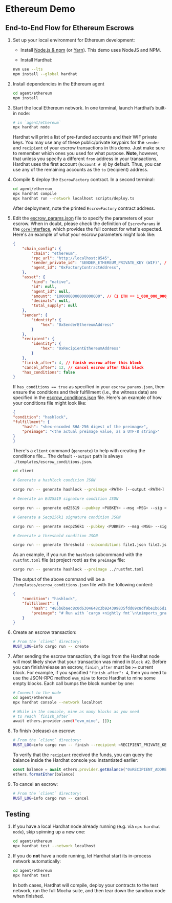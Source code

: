 # Ethereum Demo

## End-to-End Flow for Ethereum Escrows

1. Set up your local environment for Ethereum development:

    * Install [Node.js & npm](https://nodejs.org/) (or [Yarn](https://classic.yarnpkg.com/lang/en/docs/install/)). This demo uses NodeJS and NPM.

    * Install Hardhat:

    ```sh
    nvm use --lts
    npm install --global hardhat
    ```

2. Install dependencies in the Ethereum agent

    ```sh
    cd agent/ethereum
    npm install
    ```

3. Start the local Ethereum network. In one terminal, launch Hardhat’s built-in node:

    ```sh
    # in `agent/ethereum`
    npx hardhat node
    ```

    Hardhat will print a list of pre-funded accounts and their WIF private keys. You may use any of these public/private keypairs for the `sender` and `recipient` of your escrow transactions in this demo. Just make sure to remember which ones you used for what purpose. **Note**, however, that unless you specify a different `from` address in your transactions, Hardhat uses the first account (`Account # 0`) by default. Thus, you can use any of the remaining accounts as the `to` (recipient) address.

4. Compile & deploy the `EscrowFactory` contract. In a second terminal:

    ```sh
    cd agent/ethereum
    npx hardhat compile
    npx hardhat run --network localhost scripts/deploy.ts
    ```

    After deployment, note the printed `EscrowFactory` contract address.

5. Edit the [escrow_params.json](/templates/escrow_params.json) file to specify the parameters of your escrow. When in doubt, please check the definition of `EscrowParams` in the [`core` interface](/core/src/interface.rs), which provides the full context for what's expected. Here's an example of what your escrow parameters might look like:

    ```json
    {
        "chain_config": {
            "chain": "ethereum",
            "rpc_url": "http://localhost:8545",
            "sender_private_id": "SENDER_ETHEREUM_PRIVATE_KEY (WIF)", // Copy-paste `Account #0` private key
            "agent_id": "0xFactoryContractAddress",
        },
        "asset": {
            "kind": "native",
            "id": null,
            "agent_id": null,
            "amount": "1000000000000000000", // (1 ETH == 1_000_000_000_000_000_000 wei)
            "decimals": null,
            "total_supply": null
        },
        "sender": {
            "identity": {
                "hex": "0xSenderEthereumAddress"
            }
        },
        "recipient": {
            "identity": {
                "hex": "0xRecipientEthereumAddress"
            }
        },
        "finish_after": 4, // finish escrow after this block
        "cancel_after": 12, // cancel escrow after this block
        "has_conditions": false
    }
    ```

    If `has_conditions == true` as specified in your `escrow_params.json`, then ensure the conditions and their fulfillment (i.e., the witness data) are specified in the [escrow_conditions.json](/templates/escrow_conditions.json) file. Here's an example of how your conditions file might look like:

    ```json
    {
    "condition": "hashlock",
    "fulfillment": {
        "hash": "<hex-encoded SHA-256 digest of the preimage>",
        "preimage": "<the actual preimage value, as a UTF-8 string>"
    }
    }
    ```

    There's a `client` command (`generate`) to help with creating the conditions file... The default `--output` path is always `./templates/escrow_conditions.json`.

    ```sh
    cd client

    # Generate a hashlock condition JSON

    cargo run -- generate hashlock --preimage <PATH> [--output <PATH>]

    # Generate an Ed25519 signature condition JSON

    cargo run -- generate ed25519 --pubkey <PUBKEY> --msg <MSG> --sig <SIG> [--output <PATH>]

    # Generate a Secp256k1 signature condition JSON

    cargo run -- generate secp256k1 --pubkey <PUBKEY> --msg <MSG> --sig <SIG> [--output <PATH>]

    # Generate a threshold condition JSON

    cargo run -- generate threshold --subconditions file1.json file2.json file3.json --threshold <N> [--output <PATH>]
    ```

    As an example, if you run the `hashlock` subcommand with the `rustfmt.toml` file (at project root) as the `preimage` file:

    ```sh
    cargo run -- generate hashlock --preimage ../rustfmt.toml
    ```

    The output of the above command will be a `/templates/escrow_conditions.json` file with the following content:

    ```json
    {
        "condition": "hashlock",
        "fulfillment": {
            "hash": "485b6baec8c0d6304648c3b924399835fdd09c8df9be1b65d169b07ded2237f9",
            "preimage": "# Run with `cargo +nightly fmt`\n\nimports_granularity = \"Module\"\ngroup_imports = \"StdExternalCrate\"\n"
        }
    }
    ```

6. Create an escrow transaction:

    ```sh
    # From the `client` directory:
    RUST_LOG=info cargo run -- create
    ```

7. After sending the escrow transaction, the logs from the Hardhat node will most likely show that your transaction was mined in `Block #2`. Before you can finish/release an escrow, `finish_after` must be `>=` current block. For example, if you specified `"finish_after": 4`, then you need to use the JSON-RPC method `evm_mine` to force Hardhat to mine some empty blocks. Each call bumps the block number by one:

    ```sh
    # Connect to the node
    cd agent/ethereum
    npx hardhat console --network localhost

    # While in the console, mine as many blocks as you need
    # to reach `finish_after`
    await ethers.provider.send("evm_mine", []);
    ```

8. To finish (release) an escrow:

    ```sh
    # From the `client` directory:
    RUST_LOG=info cargo run -- finish --recipient <RECIPIENT_PRIVATE_KEY>
    ```

    To verify that the `recipient` received the funds, you can query the balance inside the Hardhat console you instantiated earlier:

    ```js
    const balance = await ethers.provider.getBalance("0xRECIPIENT_ADDRESS")
    ethers.formatEther(balance)
    ```

9. To cancel an escrow:

    ```sh
    # From the `client` directory:
    RUST_LOG=info cargo run -- cancel
    ```

## Testing

1. If you have a local Hardhat node already running (e.g. via `npx hardhat node`), skip spinning up a new one:

    ```sh
    cd agent/ethereum
    npx hardhat test --network localhost
    ```

2. If you do **not** have a node running, let Hardhat start its in-process network automatically:

    ```sh
    cd agent/ethereum
    npx hardhat test
    ```

    In both cases, Hardhat will compile, deploy your contracts to the test network, run the full Mocha suite, and then tear down the sandbox node when finished.
